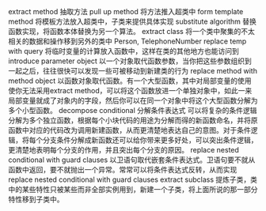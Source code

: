 extract method 抽取方法
pull up method 将方法推入超类中
form template method 将模板方法放入超类中，子类来提供具体实现
substitute algorithm 替换函数实现，将函数本体替换为另一个算法。
extract class 将一个类中聚集的不太相关的数据和操作移到另外的类中 Person, TelephoneNumber
replace temp with query 将临时变量的计算放入函数中，这样在类的其他地方也能访问到
introduce parameter object 以一个对象取代函数参数，当你把这些参数组织到一起之后，往往很快可以发现一些可被移动到新建类的行为
replace method with method object 以函数对象取代函数。有一个大型函数，其中对局部变量的使用使你无法采用extract method，可以将这个函数放进一个单独对象中，如此一来局部变量就成了对象内的字段，然后你可以在同一个对象中将这个大型函数分解为多个小型函数。
decompose conditional 分解条件表达式 可以将复杂的条件逻辑分解为多个独立函数，根据每个小块代码的用途为分解而得的新函数命名，并将原函数中对应的代码改为调用新建函数，从而更清楚地表达自己的意图。对于条件逻辑，将每个分支条件分解成新函数还可以给你带来更多好处，可以突出条件逻辑，更清楚地表明每个分支的作用，并且突出每个分支的原因。
replace nested conditional with guard clauses 以卫语句取代嵌套条件表达式。卫语句要不就从函数中返回，要不就抛出一个异常。常常可以将条件表达式反转，从而实现replace nested conditional with guard clauses
extract subclass 提炼子类，类中的某些特性只被某些而非全部实例用到，新建一个子类，将上面所说的那一部分特性移到子类中。